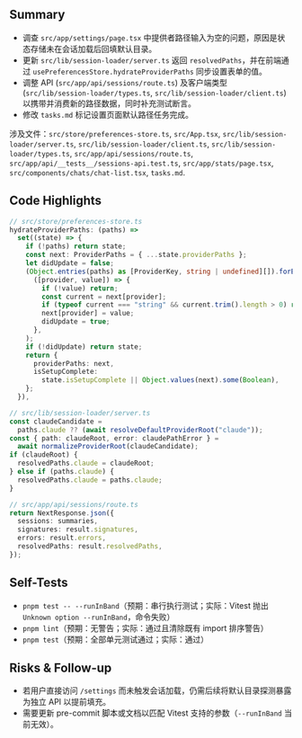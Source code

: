 ## Summary

- 调查 `src/app/settings/page.tsx` 中提供者路径输入为空的问题，原因是状态存储未在会话加载后回填默认目录。
- 更新 `src/lib/session-loader/server.ts` 返回 `resolvedPaths`，并在前端通过 `usePreferencesStore.hydrateProviderPaths` 同步设置表单的值。
- 调整 API (`src/app/api/sessions/route.ts`) 及客户端类型 (`src/lib/session-loader/types.ts`, `src/lib/session-loader/client.ts`) 以携带并消费新的路径数据，同时补充测试断言。
- 修改 `tasks.md` 标记设置页面默认路径任务完成。

涉及文件：`src/store/preferences-store.ts`, `src/App.tsx`, `src/lib/session-loader/server.ts`, `src/lib/session-loader/client.ts`, `src/lib/session-loader/types.ts`, `src/app/api/sessions/route.ts`, `src/app/api/__tests__/sessions-api.test.ts`, `src/app/stats/page.tsx`, `src/components/chats/chat-list.tsx`, `tasks.md`.

## Code Highlights

```ts
// src/store/preferences-store.ts
hydrateProviderPaths: (paths) =>
  set((state) => {
    if (!paths) return state;
    const next: ProviderPaths = { ...state.providerPaths };
    let didUpdate = false;
    (Object.entries(paths) as [ProviderKey, string | undefined][]).forEach(
      ([provider, value]) => {
        if (!value) return;
        const current = next[provider];
        if (typeof current === "string" && current.trim().length > 0) return;
        next[provider] = value;
        didUpdate = true;
      },
    );
    if (!didUpdate) return state;
    return {
      providerPaths: next,
      isSetupComplete:
        state.isSetupComplete || Object.values(next).some(Boolean),
    };
  }),
```

```ts
// src/lib/session-loader/server.ts
const claudeCandidate =
  paths.claude ?? (await resolveDefaultProviderRoot("claude"));
const { path: claudeRoot, error: claudePathError } =
  await normalizeProviderRoot(claudeCandidate);
if (claudeRoot) {
  resolvedPaths.claude = claudeRoot;
} else if (paths.claude) {
  resolvedPaths.claude = paths.claude;
}
```

```ts
// src/app/api/sessions/route.ts
return NextResponse.json({
  sessions: summaries,
  signatures: result.signatures,
  errors: result.errors,
  resolvedPaths: result.resolvedPaths,
});
```

## Self-Tests

- `pnpm test -- --runInBand`（预期：串行执行测试；实际：Vitest 抛出 `Unknown option --runInBand`，命令失败）
- `pnpm lint`（预期：无警告；实际：通过且清除既有 import 排序警告）
- `pnpm test`（预期：全部单元测试通过；实际：通过）

## Risks & Follow-up

- 若用户直接访问 `/settings` 而未触发会话加载，仍需后续将默认目录探测暴露为独立 API 以提前填充。
- 需要更新 pre-commit 脚本或文档以匹配 Vitest 支持的参数（`--runInBand` 当前无效）。
